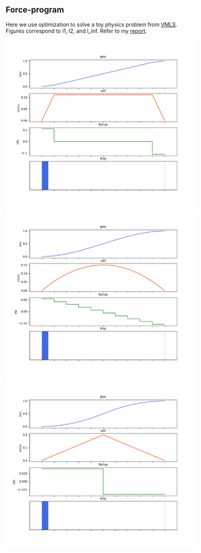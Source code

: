 ## Force-program
Here we use optimization to solve a toy physics problem 
from [VMLS](http://vmls-book.stanford.edu/vmls.pdf).
Figures correspond to l1, l2, and l_inf. Refer to my [report](./force_program.pdf).

![l_1](./images/l_1.gif)
![l_2](./images/l_2.gif)
![l_inf](./images/l_inf.gif)
